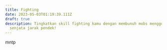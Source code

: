 ```yaml
---
title: Fighting
date: 2023-05-03T01:19:39.111Z
draft: true
description: Tingkatkan skill fighting kamu dengan membunuh mobs menggunakan
  senjata jarak pendek!
---
```

mntp